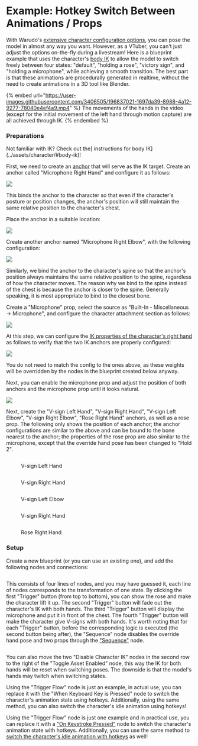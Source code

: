 # Example: Hotkey Switch Between Animations / Props

With Warudo's [extensive character configuration options](../assets/character/), you can pose the model in almost any way you want. However, as a VTuber, you can't just adjust the options on-the-fly during a livestream! Here is a blueprint example that uses the character's [body IK](../assets/character/#body-ik) to allow the model to switch freely between four states: "default", "holding a rose", "victory sign", and "holding a microphone", while achieving a smooth transition. The best part is that these animations are procedurally generated in realtime, without the need to create animations in a 3D tool like Blender.

{% embed url="https://user-images.githubusercontent.com/3406505/196837021-1697da39-8988-4a12-9277-78040e4ef4a9.mp4" %}
The movements of the hands in the video (except for the initial movement of the left hand through motion capture) are all achieved through IK.
{% endembed %}

### Preparations

<div className="hint hint-info">
Not familiar with IK? Check out the[ instructions for body IK](../assets/character/#body-ik)!
</div>

First, we need to create an [anchor](../assets/anchor.md) that will serve as the IK target. Create an anchor called "Microphone Right Hand" and configure it as follows:

![](</images/image(5)(5).png>)

<div className="hint hint-info">
This binds the anchor to the character so that even if the character's posture or position changes, the anchor's position will still maintain the same relative position to the character's chest.
</div>

Place the anchor in a suitable location:

![](/images/Warudo\_2022-10-19-19-06-05\_1024x1024.png)

Create another anchor named "Microphone Right Elbow", with the following configuration:

![](</images/image(65).png>)

<div className="hint hint-info">
Similarly, we bind the anchor to the character's spine so that the anchor's position always maintains the same relative position to the spine, regardless of how the character moves. The reason why we bind to the spine instead of the chest is because the anchor is closer to the spine. Generally speaking, it is most appropriate to bind to the closest bone.
</div>

Create a "Microphone" prop, select the source as "Built-In - Miscellaneous -> Microphone", and configure the character attachment section as follows:

![](</images/image(2)(1).png>)

At this step, we can configure the [IK properties of the character's right hand](../assets/character/#body-ik) as follows to verify that the two IK anchors are properly configured:

![](</images/image(9)(3).png>)

<div className="hint hint-info">
You do not need to match the config to the ones above, as these weights will be overridden by the nodes in the blueprint created below anyway.
</div>

Next, you can enable the microphone prop and adjust the position of both anchors and the microphone prop until it looks natural.

![](/images/Warudo\_2022-10-19-19-20-44\_1024x1024.png)

Next, create the "V-sign Left Hand", "V-sign Right Hand", "V-sign Left Elbow", "V-sign Right Elbow", "Rose Right Hand" anchors, as well as a rose prop. The following only shows the position of each anchor; the anchor configurations are similar to the above and can be bound to the bone nearest to the anchor; the properties of the rose prop are also similar to the microphone, except that the override hand pose has been changed to "Hold 2".

<div>

<figure><img src="/images/Warudo_2022-10-19-19-06-24_1024x1024.png" alt="" /><figcaption><p>V-sign Left Hand</p></figcaption></figure>

 

<figure><img src="/images/Warudo_2022-10-19-19-06-21_1024x1024.png" alt="" /><figcaption><p>V-sign Right Hand</p></figcaption></figure>

 

<figure><img src="/images/Warudo_2022-10-19-19-06-28_1024x1024.png" alt="" /><figcaption><p>V-sign Left Elbow</p></figcaption></figure>

 

<figure><img src="/images/Warudo_2022-10-19-19-06-27_1024x1024.png" alt="" /><figcaption><p>V-sign Right Hand</p></figcaption></figure>

 

<figure><img src="/images/Warudo_2022-10-19-19-06-33_1024x1024.png" alt="" /><figcaption><p>Rose Right Hand</p></figcaption></figure>

</div>

### Setup

Create a new blueprint (or you can use an existing one), and add the following nodes and connections:

<figure><img src="/images/image(8)(2).png" alt="" /><figcaption></figcaption></figure>

This consists of four lines of nodes, and you may have guessed it, each line of nodes corresponds to the transformation of one state. By clicking the first "Trigger" button (from top to bottom), you can show the rose and make the character lift it up. The second "Trigger" button will fade out the character's IK with both hands. The third "Trigger" button will display the microphone and put it in front of the chest. The fourth "Trigger" button will make the character give V-signs with both hands. It's worth noting that for each "Trigger" button, before the corresponding logic is executed (the second button being after), the "Sequence" node disables the override hand pose and two props through the ["Sequence"](advanced-nodes.md#flow-control) node.

<figure><img src="/images/image(6).png" alt="" /><figcaption></figcaption></figure>

<div className="hint hint-info">
You can also move the two "Disable Character IK" nodes in the second row to the right of the "Toggle Asset Enabled" node, this way the IK for both hands will be reset when switching poses. The downside is that the model's hands may twitch when switching states.
</div>

Using the "Trigger Flow" node is just an example, in actual use, you can replace it with the "When Keyboard Key is Pressed" node to switch the character's animation state using hotkeys. Additionally, using the same method, you can also switch the character's idle animation using hotkeys!

Using the "Trigger Flow" node is just one example and in practical use, you can replace it with a ["On Keystroke Pressed"](basic-nodes.md#events) node to switch the character's animation state with hotkeys. Additionally, you can use the same method to [switch the character's idle animation with hotkeys](basic-nodes.md#character) as well!
